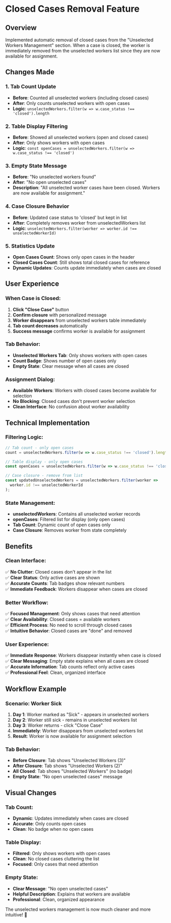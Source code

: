 # Closed Cases Removal Feature

## Overview
Implemented automatic removal of closed cases from the "Unselected Workers Management" section. When a case is closed, the worker is immediately removed from the unselected workers list since they are now available for assignment.

## Changes Made

### 1. **Tab Count Update**
- **Before**: Counted all unselected workers (including closed cases)
- **After**: Only counts unselected workers with open cases
- **Logic**: `unselectedWorkers.filter(w => w.case_status !== 'closed').length`

### 2. **Table Display Filtering**
- **Before**: Showed all unselected workers (open and closed cases)
- **After**: Only shows workers with open cases
- **Logic**: `const openCases = unselectedWorkers.filter(w => w.case_status !== 'closed')`

### 3. **Empty State Message**
- **Before**: "No unselected workers found"
- **After**: "No open unselected cases"
- **Description**: "All unselected worker cases have been closed. Workers are now available for assignment."

### 4. **Case Closure Behavior**
- **Before**: Updated case status to 'closed' but kept in list
- **After**: Completely removes worker from unselectedWorkers list
- **Logic**: `unselectedWorkers.filter(worker => worker.id !== unselectedWorkerId)`

### 5. **Statistics Update**
- **Open Cases Count**: Shows only open cases in the header
- **Closed Cases Count**: Still shows total closed cases for reference
- **Dynamic Updates**: Counts update immediately when cases are closed

## User Experience

### **When Case is Closed:**
1. **Click "Close Case"** button
2. **Confirm closure** with personalized message
3. **Worker disappears** from unselected workers table immediately
4. **Tab count decreases** automatically
5. **Success message** confirms worker is available for assignment

### **Tab Behavior:**
- **Unselected Workers Tab**: Only shows workers with open cases
- **Count Badge**: Shows number of open cases only
- **Empty State**: Clear message when all cases are closed

### **Assignment Dialog:**
- **Available Workers**: Workers with closed cases become available for selection
- **No Blocking**: Closed cases don't prevent worker selection
- **Clean Interface**: No confusion about worker availability

## Technical Implementation

### **Filtering Logic:**
```javascript
// Tab count - only open cases
count = unselectedWorkers.filter(w => w.case_status !== 'closed').length;

// Table display - only open cases
const openCases = unselectedWorkers.filter(w => w.case_status !== 'closed');

// Case closure - remove from list
const updatedUnselectedWorkers = unselectedWorkers.filter(worker => 
  worker.id !== unselectedWorkerId
);
```

### **State Management:**
- **unselectedWorkers**: Contains all unselected worker records
- **openCases**: Filtered list for display (only open cases)
- **Tab Count**: Dynamic count of open cases only
- **Case Closure**: Removes worker from state completely

## Benefits

### **Clean Interface:**
✅ **No Clutter**: Closed cases don't appear in the list  
✅ **Clear Status**: Only active cases are shown  
✅ **Accurate Counts**: Tab badges show relevant numbers  
✅ **Immediate Feedback**: Workers disappear when cases are closed  

### **Better Workflow:**
✅ **Focused Management**: Only shows cases that need attention  
✅ **Clear Availability**: Closed cases = available workers  
✅ **Efficient Process**: No need to scroll through closed cases  
✅ **Intuitive Behavior**: Closed cases are "done" and removed  

### **User Experience:**
✅ **Immediate Response**: Workers disappear instantly when case is closed  
✅ **Clear Messaging**: Empty state explains when all cases are closed  
✅ **Accurate Information**: Tab counts reflect only active cases  
✅ **Professional Feel**: Clean, organized interface  

## Workflow Example

### **Scenario: Worker Sick**
1. **Day 1**: Worker marked as "Sick" - appears in unselected workers
2. **Day 2**: Worker still sick - remains in unselected workers list
3. **Day 3**: Worker returns - click "Close Case"
4. **Immediately**: Worker disappears from unselected workers list
5. **Result**: Worker is now available for assignment selection

### **Tab Behavior:**
- **Before Closure**: Tab shows "Unselected Workers (3)"
- **After Closure**: Tab shows "Unselected Workers (2)"
- **All Closed**: Tab shows "Unselected Workers" (no badge)
- **Empty State**: "No open unselected cases" message

## Visual Changes

### **Tab Count:**
- **Dynamic**: Updates immediately when cases are closed
- **Accurate**: Only counts open cases
- **Clean**: No badge when no open cases

### **Table Display:**
- **Filtered**: Only shows workers with open cases
- **Clean**: No closed cases cluttering the list
- **Focused**: Only cases that need attention

### **Empty State:**
- **Clear Message**: "No open unselected cases"
- **Helpful Description**: Explains that workers are available
- **Professional**: Clean, organized appearance

The unselected workers management is now much cleaner and more intuitive! 🎯






